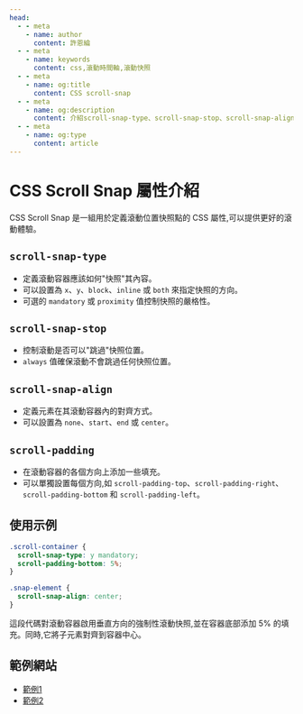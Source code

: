 ```yaml
---
head:
  - - meta
    - name: author
      content: 許恩綸
  - - meta
    - name: keywords
      content: css,滾動時間軸,滾動快照
  - - meta
    - name: og:title
      content: CSS scroll-snap
  - - meta
    - name: og:description
      content: 介紹scroll-snap-type、scroll-snap-stop、scroll-snap-align、scroll-padding
  - - meta
    - name: og:type
      content: article
---
```


# CSS Scroll Snap 屬性介紹

CSS Scroll Snap 是一組用於定義滾動位置快照點的 CSS 屬性,可以提供更好的滾動體驗。

## `scroll-snap-type`

- 定義滾動容器應該如何"快照"其內容。
- 可以設置為 `x`、`y`、`block`、`inline` 或 `both` 來指定快照的方向。
- 可選的 `mandatory` 或 `proximity` 值控制快照的嚴格性。

## `scroll-snap-stop`

- 控制滾動是否可以"跳過"快照位置。
- `always` 值確保滾動不會跳過任何快照位置。

## `scroll-snap-align`

- 定義元素在其滾動容器內的對齊方式。
- 可以設置為 `none`、`start`、`end` 或 `center`。

## `scroll-padding`

- 在滾動容器的各個方向上添加一些填充。
- 可以單獨設置每個方向,如 `scroll-padding-top`、`scroll-padding-right`、`scroll-padding-bottom` 和 `scroll-padding-left`。

## 使用示例

```css
.scroll-container {
  scroll-snap-type: y mandatory;
  scroll-padding-bottom: 5%;
}

.snap-element {
  scroll-snap-align: center;
}
```

這段代碼對滾動容器啟用垂直方向的強制性滾動快照,並在容器底部添加 5% 的填充。同時,它將子元素對齊到容器中心。

## 範例網站

- [範例1](https://lucashsu95.github.io/webDesign/scroll/scroll-snap/scroll-snap.html)
- [範例2](https://lucashsu95.github.io/webDesign/scroll/index.html)